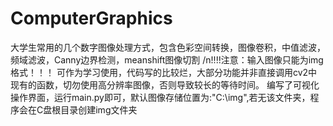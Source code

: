 # ComputerGraphics
大学生常用的几个数字图像处理方式，包含色彩空间转换，图像卷积，中值滤波，频域滤波，Canny边界检测，meanshift图像切割
/n!!!!注意：输入图像只能为img格式！！！
可作为学习使用，代码写的比较烂，大部分功能并非直接调用cv2中现有的函数，切勿使用高分辨率图像，否则导致较长的等待时间。
编写了可视化操作界面，运行main.py即可，默认图像存储位置为:"C:\img",若无该文件夹，程序会在C盘根目录创建img文件夹
